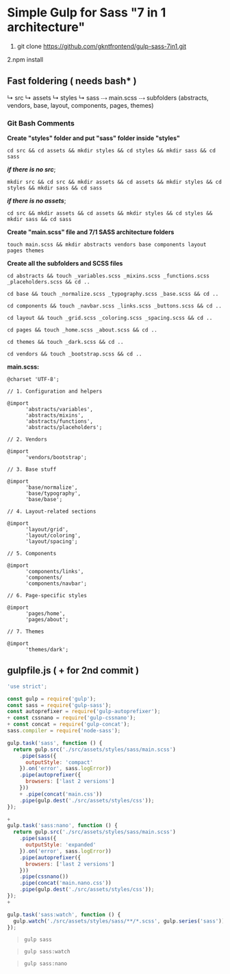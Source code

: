 # Simple Gulp for Sass "7 in 1 architecture"

1. git clone https://github.com/gkntfrontend/gulp-sass-7in1.git

2.npm install

## Fast foldering ( needs bash* )

↳ src
  ↳ assets
    ↳ styles
      ↳ sass
        ⤏ main.scss
        ⤏ subfolders (abstracts, vendors, base, layout, components, pages, themes)

### Git Bash Comments

__Create "styles" folder and put "sass" folder inside "styles"__
```
cd src && cd assets && mkdir styles && cd styles && mkdir sass && cd sass
```
__*if there is no src*__;
```
mkdir src && cd src && mkdir assets && cd assets && mkdir styles && cd styles && mkdir sass && cd sass
```
__*if there is no assets*__;
```
cd src && mkdir assets && cd assets && mkdir styles && cd styles && mkdir sass && cd sass
```
__Create "main.scss" file and 7/1 SASS architecture folders__
```
touch main.scss && mkdir abstracts vendors base components layout pages themes
```
__Create all the subfolders and SCSS files__
```
cd abstracts && touch _variables.scss _mixins.scss _functions.scss _placeholders.scss && cd ..

cd base && touch _normalize.scss _typography.scss _base.scss && cd ..

cd components && touch _navbar.scss _links.scss _buttons.scss && cd ..

cd layout && touch _grid.scss _coloring.scss _spacing.scss && cd ..

cd pages && touch _home.scss _about.scss && cd ..

cd themes && touch _dark.scss && cd ..

cd vendors && touch _bootstrap.scss && cd ..
```
__main.scss:__
```
@charset 'UTF-8';

// 1. Configuration and helpers

@import
      'abstracts/variables',
      'abstracts/mixins',
      'abstracts/functions',
      'abstracts/placeholders';

// 2. Vendors

@import
      'vendors/bootstrap';

// 3. Base stuff

@import
      'base/normalize',
      'base/typography',
      'base/base';

// 4. Layout-related sections

@import
      'layout/grid',
      'layout/coloring',
      'layout/spacing';

// 5. Components

@import
      'components/links',
      'components/
      'components/navbar';

// 6. Page-specific styles

@import
      'pages/home',
      'pages/about';

// 7. Themes

@import
      'themes/dark';
```

## gulpfile.js ( + for 2nd commit )
```javascript
'use strict';

const gulp = require('gulp');
const sass = require('gulp-sass');
const autoprefixer = require('gulp-autoprefixer');
+ const cssnano = require('gulp-cssnano');
+ const concat = require('gulp-concat');
sass.compiler = require('node-sass');

gulp.task('sass', function () {
  return gulp.src('./src/assets/styles/sass/main.scss')
    .pipe(sass({
      outputStyle: 'compact'
    }).on('error', sass.logError))
    .pipe(autoprefixer({
      browsers: ['last 2 versions']
    }))
    + .pipe(concat('main.css'))
    .pipe(gulp.dest('./src/assets/styles/css'));
});

+
gulp.task('sass:nano', function () {
  return gulp.src('./src/assets/styles/sass/main.scss')
    .pipe(sass({
      outputStyle: 'expanded'
    }).on('error', sass.logError))
    .pipe(autoprefixer({
      browsers: ['last 2 versions']
    }))
    .pipe(cssnano())
    .pipe(concat('main.nano.css'))
    .pipe(gulp.dest('./src/assets/styles/css'));
});
+

gulp.task('sass:watch', function () {
  gulp.watch('./src/assets/styles/sass/**/*.scss', gulp.series('sass'));
});
```

> ```gulp sass```   

> ```gulp sass:watch``` 

> ```gulp sass:nano``` 
